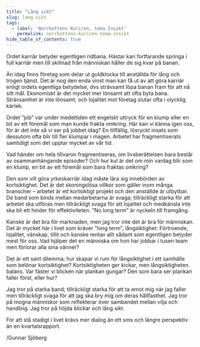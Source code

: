 ```yaml
---
title: "Lång sikt"
slug: lang-sikt
tags:
  - label: 'Norrbottens Kuriren, tema Insikt'
    permalink: norrbottens-kuriren-tema-insikt
hide_table_of_contents: true
---
```

Ordet karriär betyder egentligen ridbana. Hästar kan fortfarande springa i full karriär men till skillnad från människan håller de sig kvar på banan.

<!--truncate-->

Än idag finns företag som delar ut guldklocka till anställda för lång och trogen tjänst. Det är nog den enda vinst man kan få ut av att göra karriär enligt ordets egentliga betydelse, dvs strävsamt löpa banan fram för att nå sitt mål. Ekonomiskt är det mycket mer lönsamt att ofta byta bana. Strävsamhet är inte lönsamt, och lojalitet mot företag slutar ofta i olycklig kärlek.

Ordet ”job” var under medeltiden ett engelskt uttryck för en klump eller en bit av ett föremål som man kunde frakta omkring. Här kan vi känna igen oss, för är det inte så vi ser på jobbet idag? En tillfällig, lösryckt insats som dessutom ofta blir till fler klumpar i magen. Arbetet har fragmentiserats samtidigt som det upptar mycket av vår tid. 

Vad händer om hela tillvaron fragmentiseras, om livsberättelsen bara består av osammanhängande episoder? Och hur kul är det om min vardag blir som en klump, en bit av ett föremål som bara fraktas omkring?

Den som vill göra yrkeskarriär idag måste lära sig innebörden av kortsiktighet. Det är det skoningslösa villkor som gäller inom många branscher – arbetet är ett kortsiktigt projekt och den anställde är utbytbar. De band som binds mellan medarbetarna är svaga; tillräckligt starka för att arbetet ska utföras men tillräckligt svaga för att lojalitet och medkänsla inte ska bli ett hinder för effektiviteten. ”No long term” är nyckeln till framgång.

Kanske är det bra för marknaden, men jag tror inte det är bra för människan. Det är mycket här i livet som kräver ”long term”, långsiktighet: Förtroende, lojalitet, vänskap, tillit och kanske rentav allt sådant som egentligen betyder mest för oss. Vad hjälper det en människa om hon har jobbar i tusen team men förlorar alla sina vänner?

Det är ett sant dilemma; hur skapar vi rum för långsiktighet i ett samhälle som belönar kortsiktighet? Kortsiktigheten ger kickar, men långsiktigheten balans. Var fäster vi blicken när plankan gungar? Den som bara ser plankan faller först, eller hur?

Jag tror på starka band; tillräckligt starka för att ta emot mig när jag faller men tillräckligt svaga för att jag ska bry mig om deras hållfasthet. Jag tror på mogna människor som reflekterar över sambandet mellan vilja och handling. Jag tror på höjda blickar och lång sikt.

För att stå stadigt i livet krävs mer dialog än ett sms och längre perspektiv än en kvartalsrapport.

/Gunnar Sjöberg
